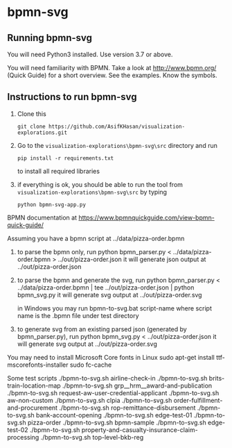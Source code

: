 # bpmn-svg

## Running bpmn-svg
You will need Python3 installed. Use version 3.7 or above.

You will need familiarity with BPMN. Take a look at http://www.bpmn.org/ (Quick Guide) for a short overview. See the examples. Know the symbols.

## Instructions to run bpmn-svg

1. Clone this

    `git clone https://github.com/AsifKHasan/visualization-explorations.git`

2. Go to the `visualization-explorations\bpmn-svg\src` directory and run

    `pip install -r requirements.txt`

    to install all required libraries

3. if everything is ok, you should be able to run the tool from `visualization-explorations\bpmn-svg\src` by typing

    `python bpmn-svg-app.py`


BPMN documentation at https://www.bpmnquickguide.com/view-bpmn-quick-guide/

Assuming you have a bpmn script at ../data/pizza-order.bpmn
1. to parse the bpmn only, run
    python bpmn_parser.py < ../data/pizza-order.bpmn > ../out/pizza-order.json
    it will generate json output at ../out/pizza-order.json

2. to parse the bpmn and generate the svg, run
    python bpmn_parser.py < ../data/pizza-order.bpmn | tee ../out/pizza-order.json | python bpmn_svg.py
    it will generate svg output at ../out/pizza-order.svg

    in Windows you may run bpmn-to-svg.bat script-name
    where script name is the .bpmn file under test directory

3. to generate svg from an existing parsed json (generated by bpmn_parser.py), run
    python bpmn_svg.py < ../out/pizza-order.json
    it will generate svg output at ../out/pizza-order.svg

You may need to install Microsoft Core fonts in Linux
sudo apt-get install ttf-mscorefonts-installer
sudo fc-cache

Some test scripts
./bpmn-to-svg.sh airline-check-in
./bpmn-to-svg.sh brits-train-location-map
./bpmn-to-svg.sh grp__hrm__award-and-publication
./bpmn-to-svg.sh request-aw-user-credential-applicant
./bpmn-to-svg.sh aw-non-custom
./bpmn-to-svg.sh clpia
./bpmn-to-svg.sh order-fulfillment-and-procurement
./bpmn-to-svg.sh rop-remittance-disbursement
./bpmn-to-svg.sh bank-account-opening
./bpmn-to-svg.sh edge-test-01
./bpmn-to-svg.sh pizza-order
./bpmn-to-svg.sh bpmn-sample
./bpmn-to-svg.sh edge-test-02
./bpmn-to-svg.sh property-and-casualty-insurance-claim-processing
./bpmn-to-svg.sh top-level-bkb-reg
